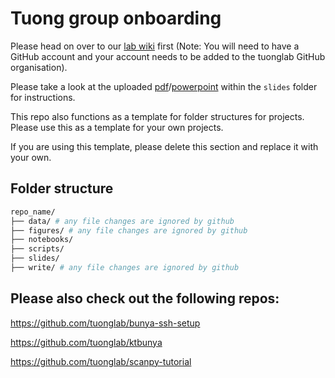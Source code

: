 # Tuong group onboarding

Please head on over to our [lab wiki](https://github.com/tuonglab/tuonglab/wiki) first (Note: You will need to have a GitHub account and your account needs to be added to the tuonglab GitHub organisation).

Please take a look at the uploaded [pdf](slides/TuongLab_notebook_managements.pdf)/[powerpoint](slides/TuongLab_notebook_managements.pptx) within the `slides` folder for instructions.

This repo also functions as a template for folder structures for projects. Please use this as a template for your own projects.

If you are using this template, please delete this section and replace it with your own.

## Folder structure

```bash
repo_name/
├── data/ # any file changes are ignored by github
├── figures/ # any file changes are ignored by github
├── notebooks/
├── scripts/
├── slides/
├── write/ # any file changes are ignored by github
```

## Please also check out the following repos:

https://github.com/tuonglab/bunya-ssh-setup

https://github.com/tuonglab/ktbunya

https://github.com/tuonglab/scanpy-tutorial
